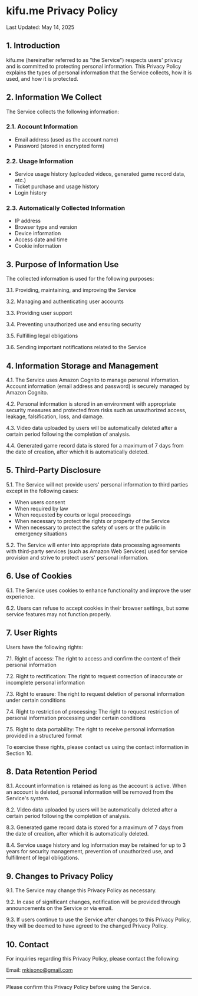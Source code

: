 # kifu.me Privacy Policy

Last Updated: May 14, 2025

## 1. Introduction

kifu.me (hereinafter referred to as "the Service") respects users' privacy and is committed to protecting personal information. This Privacy Policy explains the types of personal information that the Service collects, how it is used, and how it is protected.

## 2. Information We Collect

The Service collects the following information:

### 2.1. Account Information
- Email address (used as the account name)
- Password (stored in encrypted form)

### 2.2. Usage Information
- Service usage history (uploaded videos, generated game record data, etc.)
- Ticket purchase and usage history
- Login history

### 2.3. Automatically Collected Information
- IP address
- Browser type and version
- Device information
- Access date and time
- Cookie information

## 3. Purpose of Information Use

The collected information is used for the following purposes:

3.1. Providing, maintaining, and improving the Service

3.2. Managing and authenticating user accounts

3.3. Providing user support

3.4. Preventing unauthorized use and ensuring security

3.5. Fulfilling legal obligations

3.6. Sending important notifications related to the Service

## 4. Information Storage and Management

4.1. The Service uses Amazon Cognito to manage personal information. Account information (email address and password) is securely managed by Amazon Cognito.

4.2. Personal information is stored in an environment with appropriate security measures and protected from risks such as unauthorized access, leakage, falsification, loss, and damage.

4.3. Video data uploaded by users will be automatically deleted after a certain period following the completion of analysis.

4.4. Generated game record data is stored for a maximum of 7 days from the date of creation, after which it is automatically deleted.

## 5. Third-Party Disclosure

5.1. The Service will not provide users' personal information to third parties except in the following cases:

- When users consent
- When required by law
- When requested by courts or legal proceedings
- When necessary to protect the rights or property of the Service
- When necessary to protect the safety of users or the public in emergency situations

5.2. The Service will enter into appropriate data processing agreements with third-party services (such as Amazon Web Services) used for service provision and strive to protect users' personal information.

## 6. Use of Cookies

6.1. The Service uses cookies to enhance functionality and improve the user experience.

6.2. Users can refuse to accept cookies in their browser settings, but some service features may not function properly.

## 7. User Rights

Users have the following rights:

7.1. Right of access: The right to access and confirm the content of their personal information

7.2. Right to rectification: The right to request correction of inaccurate or incomplete personal information

7.3. Right to erasure: The right to request deletion of personal information under certain conditions

7.4. Right to restriction of processing: The right to request restriction of personal information processing under certain conditions

7.5. Right to data portability: The right to receive personal information provided in a structured format

To exercise these rights, please contact us using the contact information in Section 10.

## 8. Data Retention Period

8.1. Account information is retained as long as the account is active. When an account is deleted, personal information will be removed from the Service's system.

8.2. Video data uploaded by users will be automatically deleted after a certain period following the completion of analysis.

8.3. Generated game record data is stored for a maximum of 7 days from the date of creation, after which it is automatically deleted.

8.4. Service usage history and log information may be retained for up to 3 years for security management, prevention of unauthorized use, and fulfillment of legal obligations.

## 9. Changes to Privacy Policy

9.1. The Service may change this Privacy Policy as necessary.

9.2. In case of significant changes, notification will be provided through announcements on the Service or via email.

9.3. If users continue to use the Service after changes to this Privacy Policy, they will be deemed to have agreed to the changed Privacy Policy.

## 10. Contact

For inquiries regarding this Privacy Policy, please contact the following:

Email: [mkisono@gmail.com](mailto:mkisono@gmail.com)

---

Please confirm this Privacy Policy before using the Service.

